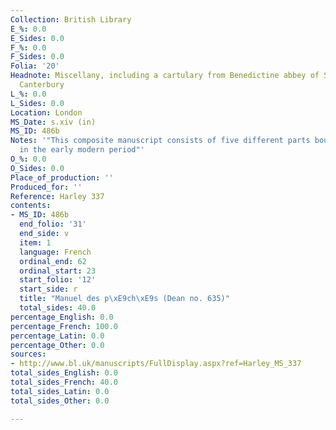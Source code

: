 ```yaml
---
Collection: British Library
E_%: 0.0
E_Sides: 0.0
F_%: 0.0
F_Sides: 0.0
Folia: '20'
Headnote: Miscellany, including a cartulary from Benedictine abbey of St. Augustine,
  Canterbury
L_%: 0.0
L_Sides: 0.0
Location: London
MS_Date: s.xiv (in)
MS_ID: 486b
Notes: '"This composite manuscript consists of five different parts bound together
  in the early modern period"'
O_%: 0.0
O_Sides: 0.0
Place_of_production: ''
Produced_for: ''
Reference: Harley 337
contents:
- MS_ID: 486b
  end_folio: '31'
  end_side: v
  item: 1
  language: French
  ordinal_end: 62
  ordinal_start: 23
  start_folio: '12'
  start_side: r
  title: "Manuel des p\xE9ch\xE9s (Dean no. 635)"
  total_sides: 40.0
percentage_English: 0.0
percentage_French: 100.0
percentage_Latin: 0.0
percentage_Other: 0.0
sources:
- http://www.bl.uk/manuscripts/FullDisplay.aspx?ref=Harley_MS_337
total_sides_English: 0.0
total_sides_French: 40.0
total_sides_Latin: 0.0
total_sides_Other: 0.0

---
```

